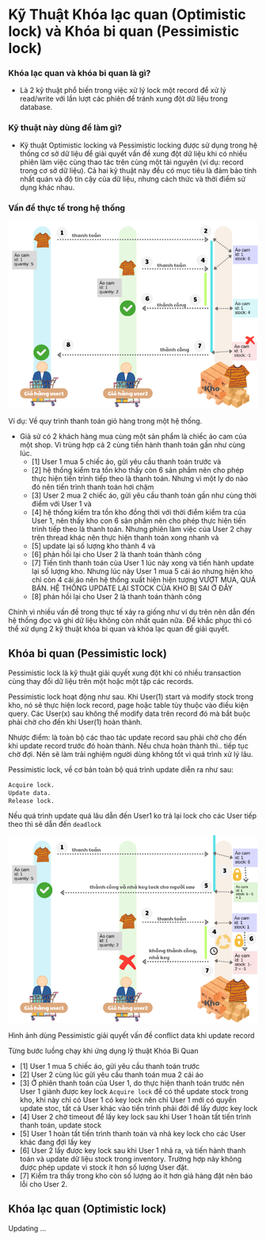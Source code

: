 # Kỹ Thuật Khóa lạc quan (Optimistic lock) và Khóa bi quan (Pessimistic lock)

### Khóa lạc quan và khóa bi quan là gì?
- Là 2 kỹ thuật phổ biến trong việc xử lý lock một record để xử lý read/write với lần lượt các phiên để tránh xung đột dữ liệu trong database.

### Kỹ thuật này dùng để làm gì?
- Kỹ thuật Optimistic locking và Pessimistic locking được sử dụng trong hệ thống cơ sở dữ liệu để giải quyết vấn đề xung đột dữ liệu khi có nhiều phiên làm việc cùng thao tác trên cùng một tài nguyên (ví dụ: record trong cơ sở dữ liệu). Cả hai kỹ thuật này đều có mục tiêu là đảm bảo tính nhất quán và độ tin cậy của dữ liệu, nhưng cách thức và thời điểm sử dụng khác nhau.

### Vấn đề thực tế trong hệ thống

![](/OptimisticLocking-PessimisticLocking/images/problem.png)

Ví dụ: Về quy trình thanh toán giỏ hàng trong một hệ thống. 

- Giả sử có 2 khách hàng mua cùng một sản phẩm là chiếc áo cam của một shop. Vì trùng hợp cả 2 cùng tiến hành thanh toán gần như cùng lúc. 
    - [1] User 1 mua 5 chiếc áo, gửi yêu cầu thanh toán trước và 
    - [2] hệ thống kiểm tra tồn kho thấy còn 6 sản phầm nên cho phép thực hiện tiến trình tiếp theo là thanh toán. Nhưng vì một ly do nào đó nên tiến trình thanh toán hơi chậm
    - [3] User 2 mua 2 chiếc áo, gửi yêu cầu thanh toán gần như cùng thời điểm với User 1 và
    - [4] hệ thống kiểm tra tồn kho đồng thời với thời điểm kiểm tra của User 1, nên thấy kho con 6 sản phẩm nên cho phép thực hiện tiến trình tiếp theo là thanh toán. Nhưng phiên làm việc của User 2 chạy trên thread khác nên thực hiện thanh toán xong nhanh và 
    - [5] update lại số lượng kho thành 4 và 
    - [6] phản hồi lại cho User 2 là thanh toán thành công
    - [7] Tiến tình thanh toán của User 1 lúc này xong và tiến hành update lại số lượng kho. Nhưng lúc này User 1 mua 5 cái áo nhưng hiện kho chỉ còn 4 cái áo nên hệ thống xuất hiện hiện tượng VƯỢT MUA, QUÁ BÁN. HỆ THỐNG UPDATE LẠI STOCK CỦA KHO BỊ SAI Ở ĐÂY
    - [8] phản hồi lại cho User 2 là thanh toán thành công

Chính vì nhiều vấn đề trong thực tế xảy ra giống như ví dụ trên nên dẫn đến hệ thống đọc và ghi dữ liệu không còn nhất quán nữa. Để khắc phục thì có thể xử dụng 2 kỹ thuật khóa bi quan và khóa lạc quan để giải quyết.

## Khóa bi quan (Pessimistic lock)

Pessimistic lock là kỹ thuật giải quyết xung đột khi có nhiều transaction cùng thay đổi dữ liệu trên một hoặc một tập các records.

Pessimistic lock hoạt động như sau. Khi User(1) start và modify stock trong kho, nó sẽ thực hiện lock record, page hoặc table tùy thuộc vào điều kiện query. Các User(x) sau không thể modify data trên record đó mà bắt buộc phải chờ cho đến khi User(1) hoàn thành.

Nhược điểm: là toàn bộ các thao tác update record sau phải chờ cho đến khi update record trước đó hoàn thành. Nếu chưa hoàn thành thì.. tiếp tục chờ đợi. Nên sẽ làm trải nghiệm người dùng không tốt vì quá trình xử lý lâu.

Pessimistic lock, về cơ bản toàn bộ quá trình update diễn ra như sau:

    Acquire lock.
    Update data.
    Release lock.

Nếu quá trình update quá lâu dẫn đến User1 ko trả lại lock cho các User tiếp theo thì sẽ dẫn đến `deadlock`    

![](/OptimisticLocking-PessimisticLocking/images/pessimictic.png)

Hình ảnh dùng Pessimistic giải quyết vấn đề conflict data khi update record

Từng bước luồng chạy khi ứng dụng lỹ thuật Khóa Bi Quan

- [1] User 1 mua 5 chiếc áo, gửi yêu cầu thanh toán trước
- [2] User 2 cùng lúc gửi yêu cầu thanh toán mua 2 cái áo
- [3] Ở phiên thanh toán của User 1, do thực hiện thanh toán trước nên User 1 giành được key lock `Acquire lock` để có thể update stock trong kho, khi này chỉ có User 1 có key lock nên chỉ User 1 mới có quyền update stoc, tất cả User khác vào tiến trình phải đởi để lấy được key lock
- [4] User 2 chờ timeout để lấy key lock sau khi User 1 hoàn tất tiến trình thanh toán, update stock
- [5] User 1 hoàn tất tiến trình thanh toán và nhả key lock cho các User khác đang đợi lấy key
- [6] User 2 lấy được key lock sau khi User 1 nhả ra, và tiến hành thanh toán và update dữ liệu stock trong inventory. Trường hợp này không được phép update vì stock ít hơn số lượng User đặt.
- [7] Kiểm tra thấy trong kho còn số lượng áo ít hơn giả hàng đặt nên báo lỗi cho User 2.

## Khóa lạc quan (Optimistic lock)

Updating ...